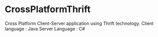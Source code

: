 # CrossPlatformThrift

Cross Platform Client-Server application using Thrift technology.
Client language : Java
Server Language : C#
